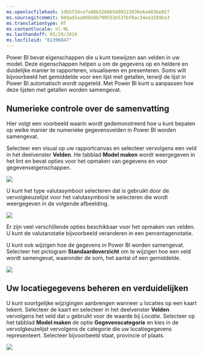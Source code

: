 ```yaml
---
ms.openlocfilehash: 1db5f34ce7a08b32b665409322836eba483be927
ms.sourcegitcommit: 60dad5aa0d85db790553e537bf8ac34ee3289ba3
ms.translationtype: HT
ms.contentlocale: nl-NL
ms.lasthandoff: 05/29/2019
ms.locfileid: "61396847"
---
```

Power BI bevat eigenschappen die u kunt toewijzen aan velden in uw model. Deze eigenschappen helpen u om de gegevens op en heldere en duidelijke manier te rapporteren, visualiseren en presenteren. Soms wilt bijvoorbeeld het gemiddelde voor een lijst met getallen, terwijl de lijst in Power BI automatisch wordt opgeteld. Met Power BI kunt u aanpassen hoe deze lijsten met getallen worden samengevat.

## <a name="numeric-control-over-summarization"></a>Numerieke controle over de samenvatting
Hier volgt een voorbeeld waarin wordt gedemonstreerd hoe u kunt bepalen op welke manier de numerieke gegevensvelden in Power BI worden samengevat.

Selecteer een visual op uw rapportcanvas en selecteer vervolgens een veld in het deelvenster **Velden**. He tabblad **Model maken** wordt weergegeven in het lint en bevat opties voor het opmaken van gegevens en voor gegevenseigenschappen.

![](media/3-11d-customize-summarization-categorization/3-11d_1.png)

U kunt het type valutasymbool selecteren dat is gebruikt door de vervolgkeuzelijst voor het valutasymbool te selecteren die wordt weergegeven in de volgende afbeelding.

![](media/3-11d-customize-summarization-categorization/3-11d_2.png)

Er zijn veel verschillende opties beschikbaar voor het opmaken van velden. U kunt de valutanotatie bijvoorbeeld veranderen in een percentagenotatie.

U kunt ook wijzigen hoe de gegevens in Power BI worden samengevat. Selecteer het pictogram **Standaardoverzicht** om te wijzigen hoe een veld wordt samengevat, waaronder de som, het aantal of een gemiddelde.

![](media/3-11d-customize-summarization-categorization/3-11d_3.png)

## <a name="manage-and-clarify-your-location-data"></a>Uw locatiegegevens beheren en verduidelijken
U kunt soortgelijke wijzigingen aanbrengen wanneer u locaties op een kaart tekent. Selecteer de kaart en selecteer in het deelvenster **Velden** vervolgens het veld dat u gebruikt voor de waarde bij *Locatie*. Selecteer op het tabblad **Model maken** de optie **Gegevenscategorie** en kies in de vervolgkeuzelijst vervolgens de categorie die uw locatiegegevens representeert. Selecteer bijvoorbeeld staat, provincie of plaats.

![](media/3-11d-customize-summarization-categorization/3-11d_4.png)

